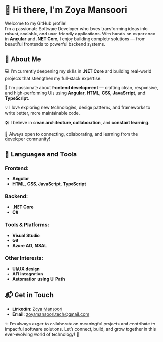 # 👋 Hi there, I'm Zoya Mansoori

Welcome to my GitHub profile!  
I’m a passionate Software Developer who loves transforming ideas into robust, scalable, and user-friendly applications. With hands-on experience in **Angular** and **.NET Core**, I enjoy building complete solutions — from beautiful frontends to powerful backend systems.

## 🚀 About Me

💻 I’m currently deepening my skills in **.NET Core** and building real-world projects that strengthen my full-stack expertise.

🌱 I’m passionate about **frontend development** — crafting clean, responsive, and high-performing UIs using **Angular**, **HTML**, **CSS**, **JavaScript**, and **TypeScript**.

💡 I love exploring new technologies, design patterns, and frameworks to write better, more maintainable code.

🛠️ I believe in **clean architecture**, **collaboration**, and **constant learning**.

🤝 Always open to connecting, collaborating, and learning from the developer community!

## 🧠 Languages and Tools

### Frontend:
- **Angular**
- **HTML**, **CSS**, **JavaScript**, **TypeScript**

### Backend:
- **.NET Core**
- **C#**

### Tools & Platforms:
- **Visual Studio**
- **Git**
- **Azure AD**, **MSAL**

### Other Interests:
- **UI/UX design**
- **API integration**
- **Automation using UI Path**


## 📬 Get in Touch

- **LinkedIn**: [Zoya Mansoori](https://www.linkedin.com/in/zoya-mansoori)
- **Email**: [zoyamansoori.tech@gmail.com](mailto:zoyamansoori.tech@gmail.com)

✨ I’m always eager to collaborate on meaningful projects and contribute to impactful software solutions. Let’s connect, build, and grow together in this ever-evolving world of technology! 🚀



<!---
zoyamansoori/zoyamansoori is a ✨ special ✨ repository because its `README.md` (this file) appears on your GitHub profile.
You can click the Preview link to take a look at your changes.
--->
